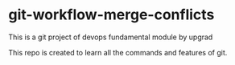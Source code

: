 # git-workflow-merge-conflicts
This is a git project of devops fundamental module by upgrad

This repo is created to learn all the commands and features of git.

